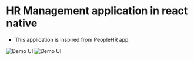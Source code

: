 # HR Management application in react native

* This application is inspired from PeopleHR app.

![Demo UI](https://drive.google.com/file/d/1Al4XrQoMVdLkjv5MLUTbhJZZxBfKl2H1/view?usp=sharing)
![Demo UI](https://drive.google.com/file/d/1hIbu3oNPbK09UwkSrQkd9ueSiBbQ6J0D/view?usp=sharing)

